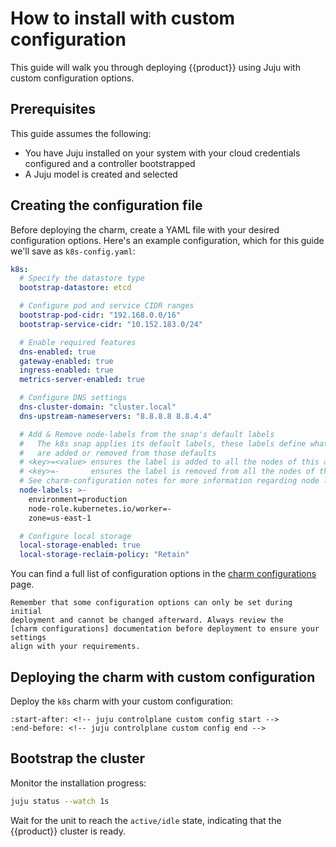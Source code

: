 # How to install with custom configuration

This guide will walk you through deploying {{product}} using Juju with custom
configuration options.

## Prerequisites

This guide assumes the following:

-  You have Juju installed on your system with your cloud credentials
configured and a controller bootstrapped
- A Juju model is created and selected

## Creating the configuration file

Before deploying the charm, create a YAML file with your desired configuration
options. Here's an example configuration, which for this guide we'll save as
`k8s-config.yaml`:

```yaml
k8s:
  # Specify the datastore type
  bootstrap-datastore: etcd

  # Configure pod and service CIDR ranges
  bootstrap-pod-cidr: "192.168.0.0/16"
  bootstrap-service-cidr: "10.152.183.0/24"

  # Enable required features
  dns-enabled: true
  gateway-enabled: true
  ingress-enabled: true
  metrics-server-enabled: true

  # Configure DNS settings
  dns-cluster-domain: "cluster.local"
  dns-upstream-nameservers: "8.8.8.8 8.8.4.4"

  # Add & Remove node-labels from the snap's default labels
  #   The k8s snap applies its default labels, these labels define what
  #   are added or removed from those defaults
  # <key>=<value> ensures the label is added to all the nodes of this application
  # <key>=-       ensures the label is removed from all the nodes of this application
  # See charm-configuration notes for more information regarding node labelling
  node-labels: >-
    environment=production
    node-role.kubernetes.io/worker=-
    zone=us-east-1

  # Configure local storage
  local-storage-enabled: true
  local-storage-reclaim-policy: "Retain"
```

You can find a full list of configuration options in the
[charm configurations] page.

```{note}
Remember that some configuration options can only be set during initial
deployment and cannot be changed afterward. Always review the
[charm configurations] documentation before deployment to ensure your settings
align with your requirements.
```

## Deploying the charm with custom configuration

Deploy the `k8s` charm with your custom configuration:

```{literalinclude} /_parts/install.md
:start-after: <!-- juju controlplane custom config start -->
:end-before: <!-- juju controlplane custom config end -->
```

## Bootstrap the cluster

Monitor the installation progress:

```bash
juju status --watch 1s
```

Wait for the unit to reach the `active/idle` state, indicating that the
{{product}} cluster is ready.

<!-- LINKS -->
[charm configurations]: https://charmhub.io/k8s/configurations
